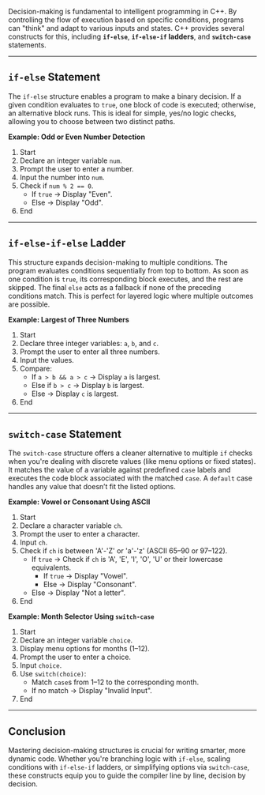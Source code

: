 Decision-making is fundamental to intelligent programming in C++. By controlling the flow of execution based on specific conditions, programs can "think" and adapt to various inputs and states. C++ provides several constructs for this, including **`if-else`**, **`if-else-if` ladders**, and **`switch-case`** statements.

---

## `if-else` Statement

The `if-else` structure enables a program to make a binary decision. If a given condition evaluates to `true`, one block of code is executed; otherwise, an alternative block runs. This is ideal for simple, yes/no logic checks, allowing you to choose between two distinct paths.

**Example: Odd or Even Number Detection**

1.  Start
2.  Declare an integer variable `num`.
3.  Prompt the user to enter a number.
4.  Input the number into `num`.
5.  Check if `num % 2 == 0`.
    * If `true` $\rightarrow$ Display "Even".
    * Else $\rightarrow$ Display "Odd".
6.  End

---

## `if-else-if-else` Ladder

This structure expands decision-making to multiple conditions. The program evaluates conditions sequentially from top to bottom. As soon as one condition is `true`, its corresponding block executes, and the rest are skipped. The final `else` acts as a fallback if none of the preceding conditions match. This is perfect for layered logic where multiple outcomes are possible.

**Example: Largest of Three Numbers**

1.  Start
2.  Declare three integer variables: `a`, `b`, and `c`.
3.  Prompt the user to enter all three numbers.
4.  Input the values.
5.  Compare:
    * If `a > b && a > c` $\rightarrow$ Display `a` is largest.
    * Else if `b > c` $\rightarrow$ Display `b` is largest.
    * Else $\rightarrow$ Display `c` is largest.
6.  End

---

## `switch-case` Statement

The `switch-case` structure offers a cleaner alternative to multiple `if` checks when you're dealing with discrete values (like menu options or fixed states). It matches the value of a variable against predefined `case` labels and executes the code block associated with the matched `case`. A `default` case handles any value that doesn’t fit the listed options.

**Example: Vowel or Consonant Using ASCII**

1.  Start
2.  Declare a character variable `ch`.
3.  Prompt the user to enter a character.
4.  Input `ch`.
5.  Check if `ch` is between 'A'-'Z' or 'a'-'z' (ASCII 65–90 or 97–122).
    * If `true` $\rightarrow$ Check if `ch` is 'A', 'E', 'I', 'O', 'U' or their lowercase equivalents.
        * If `true` $\rightarrow$ Display "Vowel".
        * Else $\rightarrow$ Display "Consonant".
    * Else $\rightarrow$ Display "Not a letter".
6.  End

**Example: Month Selector Using `switch-case`**

1.  Start
2.  Declare an integer variable `choice`.
3.  Display menu options for months (1–12).
4.  Prompt the user to enter a choice.
5.  Input `choice`.
6.  Use `switch(choice)`:
    * Match `case`s from 1–12 to the corresponding month.
    * If no match $\rightarrow$ Display "Invalid Input".
7.  End

---

## Conclusion

Mastering decision-making structures is crucial for writing smarter, more dynamic code. Whether you're branching logic with `if-else`, scaling conditions with `if-else-if` ladders, or simplifying options via `switch-case`, these constructs equip you to guide the compiler line by line, decision by decision.
